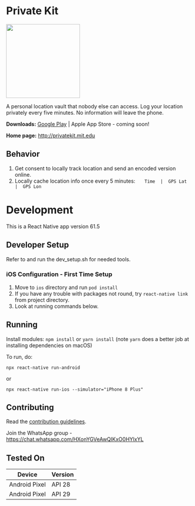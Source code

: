 # Private Kit

<img src="./assets/ShieldKeyHold512x512.png" data-canonical-src="./assets/ShieldKeyHold512x512.png" width="200" height="200" />

A personal location vault that nobody else can access. Log your location privately every five minutes. No information will leave the phone.

**Downloads:** [Google Play](https://play.google.com/store/apps/details?id=edu.mit.privatekit) | Apple App Store - coming soon!

**Home page:** http://privatekit.mit.edu


## Behavior

1. Get consent to locally track location and send an encoded version online.
2. Locally cache location info once every 5 minutes: ```	Time  |  GPS Lat  |  GPS Lon ```

# Development

This is a React Native app version 61.5

## Developer Setup

Refer to and run the dev_setup.sh for needed tools.

### iOS Configuration - First Time Setup

1. Move to `ios` directory and run `pod install`
2. If you have any trouble with packages not round, try `react-native link` from project directory.
3. Look at running commands below.

## Running

Install modules:
```npm install``` or ```yarn install``` (note ```yarn``` does a better job at installing dependencies on macOS)

To run, do:
```
npx react-native run-android
```
or
```
npx react-native run-ios --simulator="iPhone 8 Plus"
```

## Contributing

Read the [contribution guidelines](./.github/CONTRIBUTING.md).

Join the WhatsApp group - https://chat.whatsapp.com/HXonYGVeAwQIKxO0HYlxYL

## Tested On

| Device | Version |
| ------------- | ------------- |
| Android Pixel | API 28  |
| Android Pixel | API 29  |


